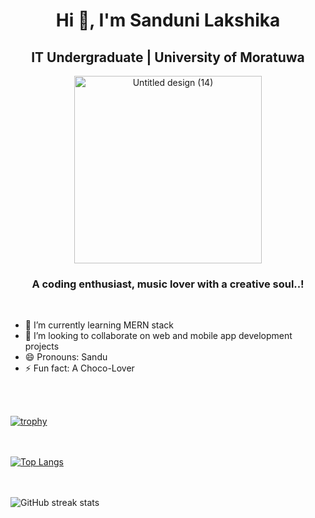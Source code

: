 <div align="center">
  <b><h1>Hi 👋, I'm Sanduni Lakshika</h1></b>
  <b><h2>IT Undergraduate | University of Moratuwa</h2></b>
  <img src="https://github.com/slakshika2026/slakshika2026/assets/110313255/b24f30e7-d31f-4eeb-b456-0e871343f2f2" alt="Untitled design (14)" width="300" height="300">
  <h3><b></b>A coding enthusiast, music lover with a creative soul..!<b></b></h3>
</div><br>





- 🌱 I’m currently learning MERN stack 
- 👯 I’m looking to collaborate on web and mobile app development projects 
- 😄 Pronouns: Sandu 
- ⚡ Fun fact: A Choco-Lover


<br><br>




[![trophy](https://github-profile-trophy.vercel.app/?username=slakshika2026)](https://github.com/ryo-ma/github-profile-trophy)<br><br><br>

[![Top Langs](https://github-readme-stats.vercel.app/api/top-langs/?username=slakshika2026)](https://github.com/anuraghazra/github-readme-stats)<br><br><br>

![GitHub streak stats](https://streak-stats.demolab.com/?user=slakshika2026)  



